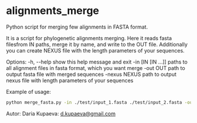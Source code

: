 # alignments_merge
Python script for merging few alignments in FASTA format. 

It is a script for phylogenetic alignments merging. 
Here it reads fasta filesfrom IN paths, merge it by name, and write to the OUT file. 
Additionally you can create NEXUS file with the length parameters of your sequences.

Options:
  -h, --help         show this help message and exit
  -in [IN [IN ...]]  paths to all alignment files in fasta format, which you
                     want merge
  -out OUT           path to output fasta file with merged sequences
  -nexus NEXUS       path to output nexus file with length parameters of your
                     sequences

Example of usage: 
```bash
python merge_fasta.py -in ./test/input_1.fasta ./test/input_2.fasta -out ./test/output.fasta -nexus ./test/output.nexus
```

Autor:
Daria Kupaeva: d.kupaeva@gmail.com
